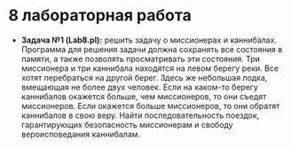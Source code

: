 # 8 лабораторная работа

- **Задача №1 (Lab8.pl):** решить задачу о миссионерах и каннибалах. Программа для решения задачи должна сохранять все состояния в памяти, а также позволять просматривать эти состояния. 
Три миссионера и три каннибала находятся на левом берегу реки. Все хотят перебраться на другой берег. Здесь же небольшая лодка, вмещающая не более двух человек. Если на каком-то берегу каннибалов окажется больше, чем миссионеров, то они съедят миссионеров. Если окажется больше миссионеров, то они обратят каннибалов в свою веру. Найти последовательность поездок, гарантирующих безопасность миссионерам и свободу вероисповедания каннибалам.
